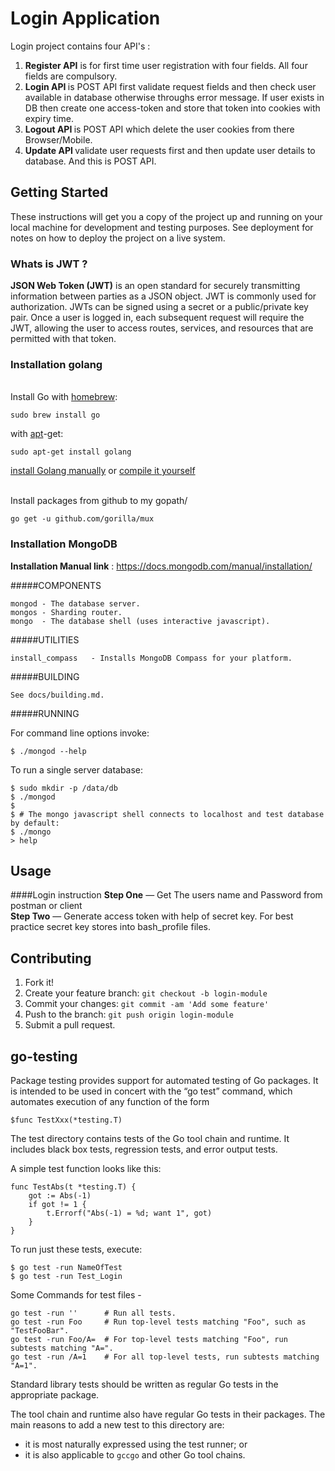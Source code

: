 # Login Application

Login project contains four API's :
1. <b>Register API</b> is for first time user registration with four fields. All four fields are compulsory.
2. <b>Login API </b> is POST API first validate request fields and then check user available in database otherwise throughs error message. If user exists in DB then create one access-token and store that token into cookies with expiry time.
3. <b>Logout API </b> is POST API which delete the user cookies from there Browser/Mobile.
4. <b>Update API </b> validate user requests first and then update user details to database. And this is POST API.

## Getting Started

These instructions will get you a copy of the project up and running on your local machine for development and testing purposes. See deployment for notes on how to deploy the project on a live system.

### Whats is JWT ?
<b>JSON Web Token (JWT)</b> is an open standard for securely transmitting information between parties as a JSON object.
JWT is commonly used for authorization. JWTs can be signed using a secret or a public/private key pair. Once a user is logged in, each subsequent request will require the JWT, allowing the user to access routes, services, and resources that are permitted with that token.

### Installation golang

<br/>Install Go with [homebrew](https://brew.sh/):

```Shell
sudo brew install go
```

with [apt](https://packages.qa.debian.org/a/apt.html)-get:

```Shell
sudo apt-get install golang
```

[install Golang manually](https://golang.org/doc/install)
or
[compile it yourself](https://golang.org/doc/install/source)


<br/>Install packages from github to my gopath/
```Shell
go get -u github.com/gorilla/mux
```

### Installation MongoDB
<b>Installation Manual link</b> : https://docs.mongodb.com/manual/installation/

#####COMPONENTS

    mongod - The database server.
    mongos - Sharding router.
    mongo  - The database shell (uses interactive javascript).

#####UTILITIES

    install_compass   - Installs MongoDB Compass for your platform.

#####BUILDING

    See docs/building.md.

#####RUNNING

  For command line options invoke:

    $ ./mongod --help

  To run a single server database:

    $ sudo mkdir -p /data/db
    $ ./mongod
    $
    $ # The mongo javascript shell connects to localhost and test database by default:
    $ ./mongo
    > help
    
    
## Usage


####Login instruction
<b>Step One</b> — Get The users name and Password from postman or client
<br/><b>Step Two</b> — Generate access token with help of secret key. For best practice secret key stores into bash_profile files.

## Contributing

1. Fork it!
2. Create your feature branch: `git checkout -b login-module`
3. Commit your changes: `git commit -am 'Add some feature'`
4. Push to the branch: `git push origin login-module`
5. Submit a pull request.

## go-testing

Package testing provides support for automated testing of Go packages. It is intended to be used in concert with the “go test” command, which automates execution of any function of the form
        
    $func TestXxx(*testing.T)

The test directory contains tests of the Go tool chain and runtime.
It includes black box tests, regression tests, and error output tests.

A simple test function looks like this:

    func TestAbs(t *testing.T) {
        got := Abs(-1)
        if got != 1 {
            t.Errorf("Abs(-1) = %d; want 1", got)
        }
    }

To run just these tests, execute:

    $ go test -run NameOfTest
    $ go test -run Test_Login
    
   Some Commands for test files -
    
    go test -run ''      # Run all tests.
    go test -run Foo     # Run top-level tests matching "Foo", such as "TestFooBar".
    go test -run Foo/A=  # For top-level tests matching "Foo", run subtests matching "A=".
    go test -run /A=1    # For all top-level tests, run subtests matching "A=1".
   

Standard library tests should be written as regular Go tests in the appropriate package.

The tool chain and runtime also have regular Go tests in their packages.
The main reasons to add a new test to this directory are:

* it is most naturally expressed using the test runner; or
* it is also applicable to `gccgo` and other Go tool chains.

